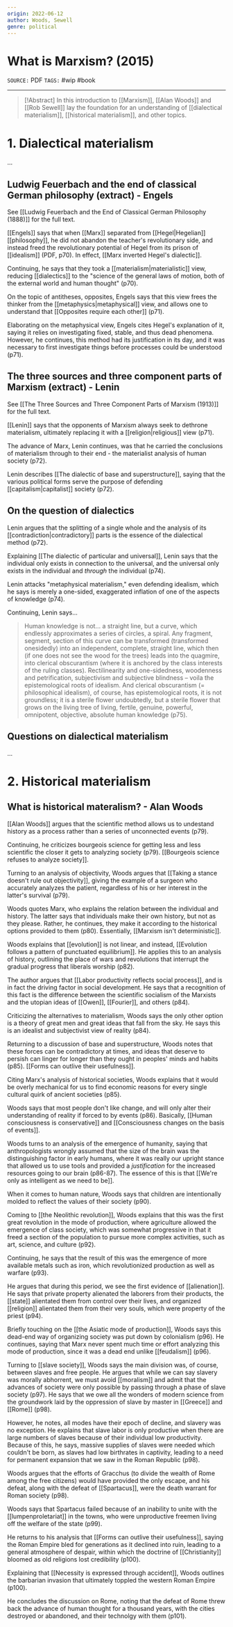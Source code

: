 ```yaml
---
origin: 2022-06-12
author: Woods, Sewell
genre: political
---
```

# What is Marxism? (2015)
`SOURCE:` PDF
`TAGS:` #wip #book 

---
> [!Abstract]
> In this introduction to [[Marxism]], [[Alan Woods]] and [[Rob Sewell]] lay the foundation for an understanding of [[dialectical materialism]], [[historical materialism]], and other topics. 

# 1. Dialectical materialism
...

## Ludwig Feuerbach and the end of classical German philosophy (extract) - Engels
See [[Ludwig Feuerbach and the End of Classical German Philosophy (1888)]] for the full text. 

[[Engels]] says that when [[Marx]] separated from [[Hegel|Hegelian]] [[philosophy]], he did not abandon the teacher's revolutionary side, and instead freed the revolutionary potential of Hegel from its prison of [[idealism]] (PDF, p70). In effect, [[Marx inverted Hegel's dialectic]]. 

Continuing, he says that they took a [[materialism|materialistic]] view, reducing [[dialectics]] to the "science of the general laws of motion, both of the external world and human thought" (p70). 

On the topic of antitheses, opposites, Engels says that this view frees the thinker from the [[metaphysics|metaphysical]] view, and allows one to understand that [[Opposites require each other]] (p71). 

Elaborating on the metaphysical view, Engels cites Hegel's explanation of it, saying it relies on investigating fixed, stable, and thus dead phenomena. However, he continues, this method had its justification in its day, and it was necessary to first investigate things before processes could be understood (p71). 

## The three sources and three component parts of Marxism (extract) - Lenin
See [[The Three Sources and Three Component Parts of Marxism (1913)]] for the full text. 

[[Lenin]] says that the opponents of Marxism always seek to dethrone materialism, ultimately replacing it with a [[religion|religious]] view (p71). 

The advance of Marx, Lenin continues, was that he carried the conclusions of materialism through to their end - the materialist analysis of human society (p72). 

Lenin describes [[The dialectic of base and superstructure]], saying that the various political forms serve the purpose of defending [[capitalism|capitalist]] society (p72). 

## On the question of dialectics 
Lenin argues that the splitting of a single whole and the analysis of its [[contradiction|contradictory]] parts is the essence of the dialectical method (p72). 

Explaining [[The dialectic of particular and universal]], Lenin says that the individual only exists in connection to the universal, and the universal only exists in the individual and *through* the individual (p74). 

Lenin attacks "metaphysical materialism," even defending idealism, which he says is merely a one-sided, exaggerated inflation of one of the aspects of knowledge (p74). 

Continuing, Lenin says...

> Human knowledge is not... a straight line, but a curve, which endlessly approximates a series of circles, a spiral. Any fragment, segment, section of this curve can be transformed (transformed onesidedly) into an independent, complete, straight line, which then (if one does not see the wood for the trees) leads into the quagmire, into clerical obscurantism (where it is anchored by the class interests of the ruling classes). Rectilinearity and one-sidedness, woodenness and petrification, subjectivism and subjective blindness – voila the epistemological roots of idealism. And clerical obscurantism (= philosophical idealism), of course, has epistemological roots, it is not groundless; it is a sterile flower undoubtedly, but a sterile flower that grows on the living tree of living, fertile, genuine, powerful, omnipotent, objective, absolute human knowledge (p75). 

## Questions on dialectical materialism
...

# 2. Historical materialism
## What is historical materalism? - Alan Woods
[[Alan Woods]] argues that the scientific method allows us to undestand history as a process rather than a series of unconnected events (p79). 

Continuing, he criticizes bourgeois science for getting less and less scientific the closer it gets to analyzing society (p79). [[Bourgeois science refuses to analyze society]]. 

Turning to an analysis of objectivity, Woods argues that [[Taking a stance doesn't rule out objectivity]], giving the example of a surgeon who accurately analyzes the patient, regardless of his or her interest in the latter's survival (p79). 

Woods quotes Marx, who explains the relation between the individual and history. The latter says that individuals make their own history, but not as they please. Rather, he continues, they make it according to the historical options provided to them (p80). Essentially, [[Marxism isn't deterministic]]. 

Woods explains that [[evolution]] is not linear, and instead, [[Evolution follows a pattern of punctuated equilibrium]]. He applies this to an analysis of history, outlining the place of wars and revolutions that interrupt the gradual progress that liberals worship (p82). 

The author argues that [[Labor productivity reflects social process]], and is in fact the driving factor in social development. He says that a recognition of this fact is the difference between the scientific socialism of the Marxists and the utopian ideas of [[Owen]], [[Fourier]], and others (p84). 

Criticizing the alternatives to materialism, Woods says the only other option is a theory of great men and great ideas that fall from the sky. He says this is an idealist and subjectivist view of reality (p84). 

Returning to a discussion of base and superstructure, Woods notes that these forces can be contradictory at times, and ideas that deserve to persish can linger for longer than they ought in peoples' minds and habits (p85). [[Forms can outlive their usefulness]]. 

Citing Marx's analysis of historical societies, Woods explains that it would be overly mechanical for us to find economic reasons for every single cultural quirk of ancient societies (p85). 

Woods says that most people don't like change, and will only alter their understanding of reality if forced to by events (p86). Basically, [[Human consciousness is conservative]] and [[Consciousness changes on the basis of events]]. 

Woods turns to an analysis of the emergence of humanity, saying that anthropologists wrongly assumed that the size of the brain was the distinguishing factor in early humans, where it was really our upright stance that allowed us to use tools and provided a *justification* for the increased resources going to our brain (p86-87). The essence of this is that [[We're only as intelligent as we need to be]]. 

When it comes to human nature, Woods says that children are intentionally molded to reflect the values of their society (p90). 

Coming to [[the Neolithic revolution]], Woods explains that this was the first great revolution in the mode of production, where agriculture allowed the emergence of class society, which was somewhat progressive in that it freed a section of the population to pursue more complex activities, such as art, science, and culture (p92). 

Continuing, he says that the result of this was the emergence of more available metals such as iron, which revolutionized production as well as warfare (p93). 

He argues that during this period, we see the first evidence of [[alienation]]. He says that private property alienated the laborers from their products, the [[state]] alientated them from control over their lives, and organized [[religion]] alientated them from their very souls, which were property of the priest (p94). 

Briefly touching on the [[the Asiatic mode of production]], Woods says this dead-end way of organizing society was put down by colonialism (p96). He continues, saying that Marx never spent much time or effort analyzing this mode of production, since it was a dead end unlike [[feudalism]] (p96). 

Turning to [[slave society]], Woods says the main division was, of course, between slaves and free people. He argues that while we can say slavery was morally abhorrent, we must avoid [[moralism]] and admit that the advances of society were only possible by passing through a phase of slave society (p97). He says that we owe all the wonders of modern science from the groundwork laid by the oppression of slave by master in [[Greece]] and [[Rome]] (p98). 

However, he notes, all modes have their epoch of decline, and slavery was no exception. He explains that slave labor is only productive when there are large numbers of slaves because of their individual low productivity. Because of this, he says, massive supplies of slaves were needed which couldn't be born, as slaves had low birthrates in captivity, leading to a need for permanent expansion that we saw in the Roman Republic (p98). 

Woods argues that the efforts of Gracchus (to divide the wealth of Rome among the free citizens) would have provided the only escape, and his defeat, along with the defeat of [[Spartacus]], were the death warrant for Roman society (p98). 

Woods says that Spartacus failed because of an inability to unite with the [[lumpenproletariat]] in the towns, who were unproductive freemen living off the welfare of the state (p99). 

He returns to his analysis that [[Forms can outlive their usefulness]], saying the Roman Empire bled for generations as it declined into ruin, leading to a general atmosphere of despair, within which the doctrine of [[Christianity]] bloomed as old religions lost credibility (p100).

Explaining that [[Necessity is expressed through accident]], Woods outlines the barbarian invasion that ultimately toppled the western Roman Empire (p100). 

He concludes the discussion on Rome, noting that the defeat of Rome threw back the advance of human thought for a thousand years, with the cities destroyed or abandoned, and their technolgy with them (p101). 